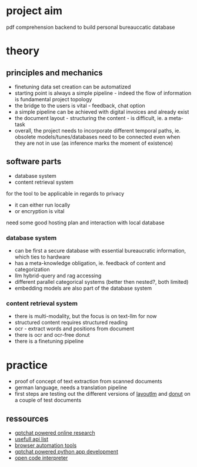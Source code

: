 # project aim
pdf comprehension backend to build personal bureauccatic database

# theory

## principles and mechanics

- finetuning data set creation can be automatized
- starting point is always a simple pipeline - indeed the flow of information is fundamental project topology
- the bridge to the users is vital - feedback, chat option
- a simple pipeline can be achieved with digital invoices and already exist
- the document layout - structuring the content - is difficult, ie. a meta-task
- overall, the project needs to incorporate different temporal paths, ie. obsolete models/tunes/databases need to be connected even when they are not in use (as inference marks the moment of existence)

## software parts
- database system
- content retrieval system


for the tool to be applicable in regards to privacy
- it can either run locally
- or encryption is vital

need some good hosting plan and interaction with local database
### database system

- can be first a secure database with essential bureaucratic information, which ties to hardware
- has a meta-knowledge obligation, ie. feedback of content and categorization
- llm hybrid-query and rag accessing
- different parallel categorical systems (better then nested?, both limited)
- embedding models are also part of the database system

### content retrieval system

- there is multi-modality, but the focus is on text-llm for now
- structured content requires structured reading
- ocr - extract words and positions from document
- there is ocr and ocr-free donut
- there is a finetuning pipeline

# practice

- proof of concept of text extraction from scanned documents
- german language, needs a translation pipeline
- first steps are testing out the different versions of [layoutlm](https://github.com/microsoft/unilm/blob/master/layoutlmv3/README.md) and [donut](https://github.com/clovaai/donut) on a couple of test documents
  
## ressources
- [gptchat powered online research](https://github.com/assafelovic/gpt-researcher)
- [usefull api list](https://github.com/public-apis/public-apis)
- [browser automation tools](https://github.com/angrykoala/awesome-browser-automation)
- [gptchat powered python app development](https://github.com/Pythagora-io/gpt-pilot)
- [open code interpreter](https://github.com/shroominic/codeinterpreter-api)
